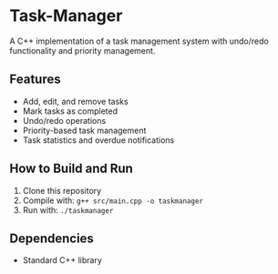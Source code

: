 # Task-Manager

A C++ implementation of a task management system with undo/redo functionality and priority management.

## Features
- Add, edit, and remove tasks
- Mark tasks as completed
- Undo/redo operations
- Priority-based task management
- Task statistics and overdue notifications

## How to Build and Run
1. Clone this repository
2. Compile with: `g++ src/main.cpp -o taskmanager`
3. Run with: `./taskmanager`

## Dependencies
- Standard C++ library
